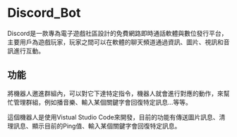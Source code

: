 # Discord_Bot
Discord是一款專為電子遊戲社區設計的免費網路即時通話軟體與數位發行平台，主要用戶為遊戲玩家，玩家之間可以在軟體的聊天頻道通過資訊、圖片、視訊和音訊進行互動。
## 功能
將機器人邀進群組內，可以對它下達特定指令，機器人就會進行對應的動作，來幫忙管理群組，例如播音樂、輸入某個關鍵字會回復特定訊息...等等。

這個機器人是使用Vistual Studio Code來開發，目前的功能有傳送圖片訊息、清理訊息、顯示目前的Ping值、輸入某個關鍵字會回復特定訊息。
